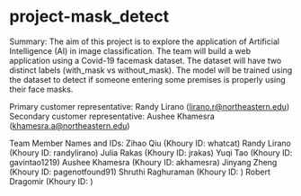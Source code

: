 # project-mask_detect
Summary: The aim of this project is to explore the application of Artificial Intelligence (AI) in image classification. The team will build a web application using a Covid-19 facemask dataset. The dataset will have two distinct labels (with_mask vs without_mask). The model will be trained using the dataset to detect if someone entering some premises is properly using their face masks.

Primary customer representative: Randy Lirano (lirano.r@northeastern.edu)
Secondary customer representative: Aushee Khamesra (khamesra.a@northeastern.edu)

Team Member Names and IDs:
Zihao Qiu (Khoury ID: whatcat)
Randy Lirano (Khoury ID: randylirano)
Julia Rakas (Khoury ID: jrakas)
Yuqi Tao (Khoury ID: gavintao1219)
Aushee Khamesra (Khoury ID: akhamesra)
Jinyang Zheng (Khoury ID: pagenotfound91)
Shruthi Raghuraman (Khoury ID: )
Robert Dragomir (Khoury ID: )
